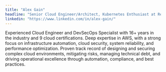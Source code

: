 ```yaml
---
title: "Alex Gain" 
headline: "Senior Cloud Engineer/Architect, Kubernetes Enthusiast at Revolgy"
linkedin: "https://www.linkedin.com/in/alex-gain/"
---
```


Experienced Cloud Engineer and DevSecOps Specialist with 16+ years in the industry and 9 cloud certifications. Deep expertise in AWS, with a strong focus on infrastructure automation, cloud security, system reliability, and performance optimization. Proven track record of designing and securing complex cloud environments, mitigating risks, managing technical debt, and driving operational excellence through automation, compliance, and best practices.